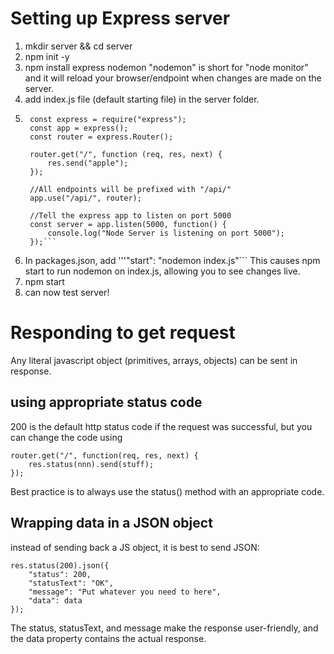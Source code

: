 # Setting up Express server
1. mkdir server && cd server
2. npm init -y
3. npm install express nodemon
    "nodemon" is short for "node monitor" and it will reload your browser/endpoint when changes are made on the server.
4. add index.js file (default starting file) in the server folder.
5. ```
    const express = require("express");
    const app = express();
    const router = express.Router();

    router.get("/", function (req, res, next) {
        res.send("apple");
    });

    //All endpoints will be prefixed with "/api/"
    app.use("/api/", router);

    //Tell the express app to listen on port 5000
    const server = app.listen(5000, function() {
        console.log("Node Server is listening on port 5000");
    });```
6. In packages.json, add '''"start": "nodemon index.js"```
This causes npm start to run nodemon on index.js, allowing you to see changes live.
7. npm start
8. can now test server!

# Responding to get request 
Any literal javascript object (primitives, arrays, objects) can be sent in response.

## using appropriate status code
200 is the default http status code if the request was successful, but you can change the code using 
```
router.get("/", function(req, res, next) {
    res.status(nnn).send(stuff);
});
```
Best practice is to always use the status() method with an appropriate code.
## Wrapping data in a JSON object
instead of sending back a JS object, it is best to send JSON:
```
res.status(200).json({
    "status": 200,
    "statusText": "OK",
    "message": "Put whatever you need to here",
    "data": data
});
```
The status, statusText, and message make the response user-friendly, and the data property contains the actual response.


